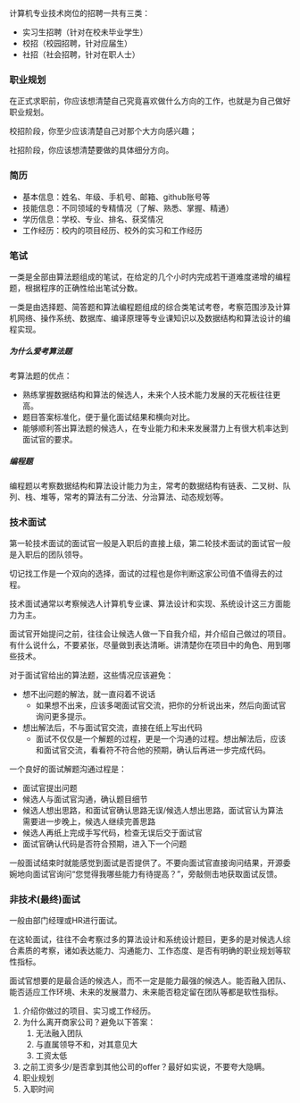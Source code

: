 计算机专业技术岗位的招聘一共有三类：

- 实习生招聘（针对在校未毕业学生）
- 校招（校园招聘，针对应届生）
- 社招（社会招聘，针对在职人士）

### 职业规划

在正式求职前，你应该想清楚自己究竟喜欢做什么方向的工作，也就是为自己做好职业规划。

校招阶段，你至少应该清楚自己对那个大方向感兴趣；

社招阶段，你应该想清楚要做的具体细分方向。

### 简历

- 基本信息：姓名、年级、手机号、邮箱、github账号等
- 技能信息：不同领域的专精情况（了解、熟悉、掌握、精通）
- 学历信息：学校、专业、排名、获奖情况
- 工作经历：校内的项目经历、校外的实习和工作经历

### 笔试

一类是全部由算法题组成的笔试，在给定的几个小时内完成若干道难度递增的编程题，根据程序的正确性给出笔试分数。

一类是由选择题、简答题和算法编程题组成的综合类笔试考卷，考察范围涉及计算机网络、操作系统、数据库、编译原理等专业课知识以及数据结构和算法设计的编程实现。

##### 为什么爱考算法题

考算法题的优点：

- 熟练掌握数据结构和算法的候选人，未来个人技术能力发展的天花板往往更高。
- 题目答案标准化，便于量化面试结果和横向对比。
- 能够顺利答出算法题的候选人，在专业能力和未来发展潜力上有很大机率达到面试官的要求。

##### 编程题

编程题以考察数据结构和算法设计能力为主，常考的数据结构有链表、二叉树、队列、栈、堆等，常考的算法有二分法、分治算法、动态规划等。

### 技术面试

第一轮技术面试的面试官一般是入职后的直接上级，第二轮技术面试的面试官一般是入职后的团队领导。

切记找工作是一个双向的选择，面试的过程也是你判断这家公司值不值得去的过程。

技术面试通常以考察候选人计算机专业课、算法设计和实现、系统设计这三方面能力为主。

面试官开始提问之前，往往会让候选人做一下自我介绍，并介绍自己做过的项目。有什么说什么，不要紧张，尽量做到表达清晰。讲清楚你在项目中的角色、用到哪些技术。

对于面试官给出的算法题，这些情况应该避免：

- 想不出问题的解法，就一直闷着不说话
  - 如果想不出来，应该多喝面试官交流，把你的分析说出来，然后向面试官询问更多提示。
- 想出解法后，不与面试官交流，直接在纸上写出代码
  - 面试不仅仅是一个解题的过程，更是一个沟通的过程。想出解法后，应该和面试官交流，看看符不符合他的预期，确认后再进一步完成代码。

一个良好的面试解题沟通过程是：

- 面试官提出问题
- 候选人与面试官沟通，确认题目细节
- 候选人想出思路，和面试官确认思路无误/候选人想出思路，面试官认为算法需要进一步晚上，候选人继续完善思路
- 候选人再纸上完成手写代码，检查无误后交于面试官
- 面试官确认代码是否符合预期，进入下一个问题

一般面试结束时就能感觉到面试是否提供了。不要向面试官直接询问结果，开源委婉地向面试官询问“您觉得我哪些能力有待提高？”，旁敲侧击地获取面试反馈。

### 非技术(最终)面试

一般由部门经理或HR进行面试。

在这轮面试，往往不会考察过多的算法设计和系统设计题目，更多的是对候选人综合素质的考察，诸如表达能力、沟通能力、工作态度、是否有明确的职业规划等软性指标。

面试官想要的是最合适的候选人，而不一定是能力最强的候选人。能否融入团队、能否适应工作环境、未来的发展潜力、未来能否稳定留在团队等都是软性指标。

1. 介绍你做过的项目、实习或工作经历。
2. 为什么离开商家公司？避免以下答案：
   1. 无法融入团队
   2. 与直属领导不和，对其意见大
   3. 工资太低
3. 之前工资多少/是否拿到其他公司的offer？最好如实说，不要夸大隐瞒。
4. 职业规划
5. 入职时间